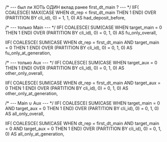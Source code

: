 /* --- был ли ХОТЬ ОДИН вклад ранее first_dt_main ? --- */
IIF( COALESCE( MAX(CASE WHEN dt_rep < first_dt_main THEN 1 END)
                   OVER (PARTITION BY cli_id), 0) = 1,
     1, 0)   AS had_deposit_before,

/* --- только Main --- */
IIF( COALESCE( SUM(CASE WHEN target_main = 0 THEN 1 END)
                     OVER (PARTITION BY cli_id), 0) = 0,
     1, 0)   AS fu_only_overall,

IIF( COALESCE( SUM(CASE WHEN dt_rep = first_dt_main AND target_main = 0 THEN 1 END)
                     OVER (PARTITION BY cli_id), 0) = 0,
     1, 0)   AS fu_only_at_generation,

/* --- только Aux --- */
IIF( COALESCE( SUM(CASE WHEN target_aux = 0 THEN 1 END)
                     OVER (PARTITION BY cli_id), 0) = 0,
     1, 0)   AS other_only_overall,

IIF( COALESCE( SUM(CASE WHEN dt_rep = first_dt_main AND target_aux = 0 THEN 1 END)
                     OVER (PARTITION BY cli_id), 0) = 0,
     1, 0)   AS other_only_at_generation,

/* --- Main ∪ Aux --- */
IIF( COALESCE( SUM(CASE WHEN target_main = 0 AND target_aux = 0 THEN 1 END)
                     OVER (PARTITION BY cli_id), 0) = 0,
     1, 0)   AS all_only_overall,

IIF( COALESCE( SUM(CASE WHEN dt_rep = first_dt_main
                          AND target_main = 0 AND target_aux = 0 THEN 1 END)
                     OVER (PARTITION BY cli_id), 0) = 0,
     1, 0)   AS all_only_at_generation,

